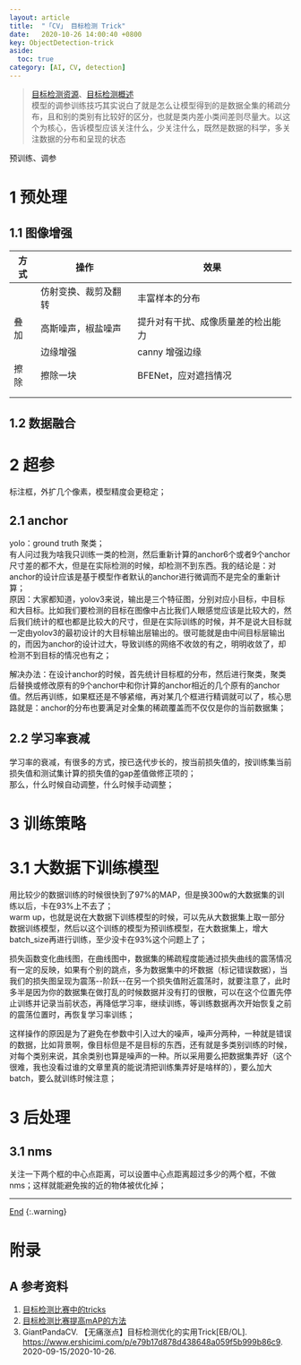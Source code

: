 ```yaml
---
layout: article
title:  "「CV」 目标检测 Trick"
date:   2020-10-26 14:00:40 +0800
key: ObjectDetection-trick
aside:
  toc: true
category: [AI, CV, detection]
---
```

<span id='head'> </span>
>[目标检测资源](/ai/cv/detection/2019/05/10/foundation.html)、[目标检测概述](/ai/cv/detection/2020/06/04/survey.html)         
模型的调参训练技巧其实说白了就是怎么让模型得到的是数据全集的稀疏分布，且和别的类别有比较好的区分，也就是类内差小类间差则尽量大。以这个为核心，告诉模型应该关注什么，少关注什么，既然是数据的科学，多关注数据的分布和呈现的状态    


<!--more-->  
预训练、调参

# 1 预处理
## 1.1 图像增强

| 方式 | 操作 | 效果 |
| --- | --- | --- |
|  | 仿射变换、裁剪及翻转 | 丰富样本的分布 |
| 叠加 | 高斯噪声，椒盐噪声 | 提升对有干扰、成像质量差的检出能力 |
|  | 边缘增强 | canny 增强边缘 |
| 擦除 | 擦除一块 | BFENet，应对遮挡情况 |
|  |  |  |
|  |  |  |


## 1.2 数据融合

# 2 超参
标注框，外扩几个像素，模型精度会更稳定；

## 2.1 anchor
yolo：ground truth 聚类；    
有人问过我为啥我只训练一类的检测，然后重新计算的anchor6个或者9个anchor尺寸差的都不大，但是在实际检测的时候，却检测不到东西。我的结论是：对anchor的设计应该是基于模型作者默认的anchor进行微调而不是完全的重新计算；     
原因：大家都知道，yolov3来说，输出是三个特征图，分别对应小目标，中目标和大目标。比如我们要检测的目标在图像中占比我们人眼感觉应该是比较大的，然后我们统计的框也都是比较大的尺寸，但是在实际训练的时候，并不是说大目标就一定由yolov3的最初设计的大目标输出层输出的。很可能就是由中间目标层输出的，而因为anchor的设计过大，导致训练的网络不收敛的有之，明明收敛了，却检测不到目标的情况也有之；    

解决办法：在设计anchor的时候，首先统计目标框的分布，然后进行聚类，聚类后替换或修改原有的9个anchor中和你计算的anchor相近的几个原有的anchor值。然后再训练，如果框还是不够紧缩，再对某几个框进行精调就可以了，核心思路就是：anchor的分布也要满足对全集的稀疏覆盖而不仅仅是你的当前数据集；     

## 2.2 学习率衰减
学习率的衰减，有很多的方式，按已迭代步长的，按当前损失值的，按训练集当前损失值和测试集计算的损失值的gap差值做修正项的；   
那么，什么时候自动调整，什么时候手动调整；   

# 3 训练策略
# 3.1 大数据下训练模型
用比较少的数据训练的时候很快到了97%的MAP，但是换300w的大数据集的训练以后，卡在93%上不去了；    
warm up，也就是说在大数据下训练模型的时候，可以先从大数据集上取一部分数据训练模型，然后以这个训练的模型为预训练模型，在大数据集上，增大batch_size再进行训练，至少没卡在93%这个问题上了；     

损失函数变化曲线图，在曲线图中，数据集的稀疏程度能通过损失曲线的震荡情况有一定的反映，如果有个别的跳点，多为数据集中的坏数据（标记错误数据），当我们的损失图呈现为震荡--阶跃--在另一个损失值附近震荡时，就要注意了，此时多半是因为你的数据集在做打乱的时候数据并没有打的很散，可以在这个位置先停止训练并记录当前状态，再降低学习率，继续训练，等训练数据再次开始恢复之前的震荡位置时，再恢复学习率训练；    

这样操作的原因是为了避免在参数中引入过大的噪声，噪声分两种，一种就是错误的数据，比如背景啊，像目标但是不是目标的东西，还有就是多类别训练的时候，对每个类别来说，其余类别也算是噪声的一种。所以采用要么把数据集弄好（这个很难，我也没看过谁的文章里真的能说清把训练集弄好是啥样的），要么加大batch，要么就训练时候注意；    

# 3 后处理
## 3.1 nms
关注一下两个框的中心点距离，可以设置中心点距离超过多少的两个框，不做nms；这样就能避免挨的近的物体被优化掉；    



-------------------  
[End](#head)
{:.warning}  


# 附录
## A 参考资料
1. [目标检测比赛中的tricks](https://zhuanlan.zhihu.com/p/102817180)
1. [目标检测比赛提高mAP的方法](https://www.cnblogs.com/zi-wang/p/12537034.html)    
1. GiantPandaCV. 【无痛涨点】目标检测优化的实用Trick[EB/OL]. <https://www.ershicimi.com/p/e79b17d878d438648a059f5b999b86c9>. 2020-09-15/2020-10-26.  
